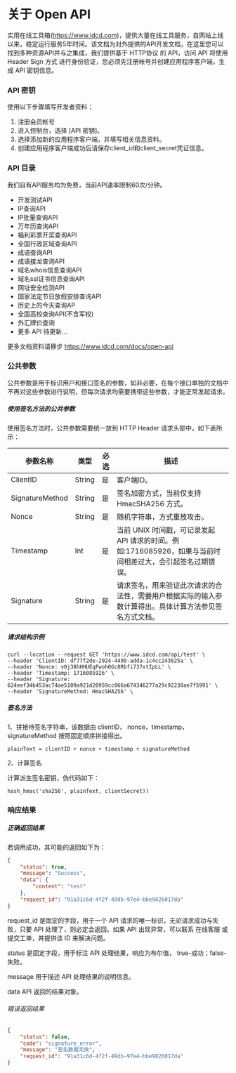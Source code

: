# 关于 Open API
实用在线工具箱(https://www.idcd.com)，提供大量在线工具服务，自网站上线以来，稳定运行服务5年时间。该文档为对外提供的API开发文档，在这里您可以找到多种资源API并与之集成，我们提供基于 HTTP协议 的 API，访问 API 将使用 Header Sign 方式 进行身份验证，您必须先注册帐号并创建应用程序客户端，生成 API 密钥信息。

### API 密钥
使用以下步骤填写开发者资料：
1. 注册会员帐号
2. 进入控制台，选择 [API 密钥]。
3. 选择添加新的应用程序客户端，并填写相关信息资料。
4. 创建应用程序客户端成功后请保存client_id和client_secret凭证信息。

### API 目录
我们自有API服务均为免费，当前API速率限制60次/分钟。

- 开发测试API
- IP查询API
- IP批量查询API
- 万年历查询API
- 福利彩票开奖查询API
- 全国行政区域查询API
- 成语查询API
- 成语接龙查询API
- 域名whois信息查询API
- 域名ssl证书信息查询API
- 网址安全检测API
- 国家法定节日放假安排查询API
- 历史上的今天查询AP
- 全国高校查询API(不含军校)
- 外汇牌价查询
- 更多 API 待更新...

更多文档资料请移步 https://www.idcd.com/docs/open-api

### 公共参数
公共参数是用于标识用户和接口签名的参数，如非必要，在每个接口单独的文档中不再对这些参数进行说明，但每次请求均需要携带这些参数，才能正常发起请求。

##### 使用签名方法的公共参数

使用签名方法时，公共参数需要统一放到 HTTP Header 请求头部中，如下表所示：

| 参数名称  |  类型 | 必选  | 描述 |
| ------------ | ------------ | ------------ | ------------ |
| ClientID  | String  | 是  | 客户端ID。  |
| SignatureMethod  | String  | 是  | 签名加密方式，当前仅支持 HmacSHA256 方式。 |
| Nonce  | String  | 是 | 随机字符串，方式重放攻击。  |
| Timestamp | Int | 是 | 当前 UNIX 时间戳，可记录发起 API 请求的时间。例如:1716085926，如果与当前时间相差过大，会引起签名过期错误。 |
| Signature  | String  | 是 | 请求签名，用来验证此次请求的合法性，需要用户根据实际的输入参数计算得出。具体计算方法参见签名方式文档。  |

##### 请求结构示例

    curl --location --request GET 'https://www.idcd.com/api/test' \
    --header 'ClientID: df77f2de-2924-4499-adda-1c4cc243625a' \
    --header 'Nonce: v0j38hHHUEqFwoh0Gc8Rbfi737xtIpLL' \
    --header 'Timestamp: 1716085926' \
    --header 'Signature: 624eef34b453ac74ae5109a921d20959cc066a674346277a29c92230ae7f5991' \
    --header 'SignatureMethod: HmacSHA256' \

##### 签名方法

1、拼接待签名字符串，该数据由 clientID， nonce，timestamp，signatureMethod 按照固定顺序拼接得出。

    plainText = clientID + nonce + timestamp + signatureMethod


2、计算签名

计算派生签名密钥，伪代码如下：

    hash_hmac('sha256', plainText, clientSecret))

### 响应结果

##### 正确返回结果
若调用成功，其可能的返回如下为：

```json
{
    "status": true,
    "message": "Success",
    "data": {
        "content": "test"
    },
    "request_id": "91a31c6d-4f2f-49db-97e4-bbe9826017da"
}
```

request_id 是固定的字段，用于一个 API 请求的唯一标识，无论请求成功与失败，只要 API 处理了，则必定会返回。如果 API 出现异常，可以联系 在线客服 或 提交工单，并提供该 ID 来解决问题。

status 是固定字段，用于标注 API 处理结果，响应为布尔值， true-成功；false-失败。

message 用于描述 API 处理结果的说明信息。

data API 返回的结果对象。

###### 错误返回结果

```json
{
    "status": false,
    "code": "signature_error",
    "message": "签名数据无效",
    "request_id": "91a31c6d-4f2f-49db-97e4-bbe9826017da"
}
```
